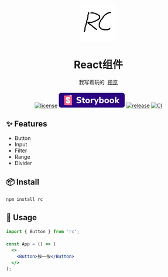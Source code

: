<p align="center">
  <a href="https://675076143.github.io/RC/">
    <?xml version="1.0" encoding="UTF-8" standalone="no"?>
<!DOCTYPE svg PUBLIC "-//W3C//DTD SVG 1.1//EN" "http://www.w3.org/Graphics/SVG/1.1/DTD/svg11.dtd">
<svg version="1.1" id="Layer_1" xmlns="http://www.w3.org/2000/svg" xmlns:xlink="http://www.w3.org/1999/xlink" x="0px" y="0px" width="100px" height="100px" viewBox="0 0 100 100" enable-background="new 0 0 100 100" xml:space="preserve">  <image id="image0" width="100" height="100" x="0" y="0"
    href="data:image/png;base64,iVBORw0KGgoAAAANSUhEUgAAAGQAAABkCAAAAABVicqIAAAABGdBTUEAALGPC/xhBQAAACBjSFJN
AAB6JgAAgIQAAPoAAACA6AAAdTAAAOpgAAA6mAAAF3CculE8AAAAAmJLR0QA/4ePzL8AAAAJcEhZ
cwAADsMAAA7DAcdvqGQAAAAHdElNRQflCBQVKwOQwmbQAAAC00lEQVRo3u3Yq3bjMBAAUEHBQEN/
QmFhYWFhYKGhYZmh4UJDw8LAwMLCwH5CYKBhdiTZjh4z0shpewok0D3xWr4ePUaTiOsvNFGQghSk
IAUpSEH+CHJ8Gjc9bqyFELXfl0AqIRWluqhezQcDuHTz7bovA4E74e/SCVqVdIbdenPDQs4G6YXd
os6lNTftJ+yV0S7Q48H6eGrnmKr2HAkjmIs4UglxcK8sjuzJMJ6nK9FQ5APeKrw6O00QTDwMCmmE
eEPvPjzoxTY4F7t4GBQCo/WJ3z696EGzx6xLhEEhZm3hTQdjbYQuFcYWBKKB/17fnGNsQa7yFsrA
MXBExpH+9hIVx0AR2O+7eKcFUWs9baDIQYgnHvJKrfU0ApPZshA165/XdMMQ2AvvsT7djPxTs84w
UASyxFfC2MO/J8madRzBM5djqGdPsCsfWQaGNLHZ1AlXv/8b7JZYwHGEzlxwwu4Wo/NSWB5Cj5Yh
jDFwJx1HqNGaiTnh8rY6idToaLkEd6tTyAXLKafWIdhbnUKOwVgvx7t1Mg3MrU4hnfuOa6FiH35n
mTHrGKJyylI5UiWXqpj4M4IgsGy+qkRRF1ZMeYg+S2SibEycnElEnyUqdciB7DPci+izZHpVQXRU
n8pk4e3IfJb0eK24jlbOtAfItJwl0zNV+OZPiY+Ma3Y0tSIazL3Io5W/Ta2IBHMncoKn3t7dBNN9
NwJr98X+rIMJlDsRWJxH54Kef1+5D0FKR0yR/IMXQbDSUSvu1542/BKdgaClo1acYCYZSQdJBC8d
wyTTijzFQajS0R8ydDlwEXLZ+ENGK8ca+f7IQ4IhM2rtHwf695twUTCRZchG56MHjTX6y0oGMudl
LzakhYaDJMp59djGv+A19PcbB2myKjYE2hNnmYWoaiqjYstoFuL9/vQzSG41tQmRuRl8C9Jjq++7
kZ9rBSlIQQpSkIIUpCAF+R3kP3imB+lwKlltAAAAJXRFWHRkYXRlOmNyZWF0ZQAyMDIxLTA4LTIw
VDEzOjQzOjAzKzA4OjAwSV74OwAAACV0RVh0ZGF0ZTptb2RpZnkAMjAyMS0wOC0yMFQxMzo0Mzow
MyswODowMDgDQIcAAAAgdEVYdHNvZnR3YXJlAGh0dHBzOi8vaW1hZ2VtYWdpY2sub3JnvM8dnQAA
ABh0RVh0VGh1bWI6OkRvY3VtZW50OjpQYWdlcwAxp/+7LwAAABh0RVh0VGh1bWI6OkltYWdlOjpI
ZWlnaHQAMTAwf5GrMAAAABd0RVh0VGh1bWI6OkltYWdlOjpXaWR0aAAxMDDsYPttAAAAGXRFWHRU
aHVtYjo6TWltZXR5cGUAaW1hZ2UvcG5nP7JWTgAAABd0RVh0VGh1bWI6Ok1UaW1lADE2Mjk0Mzgx
ODOcJZxhAAAAEnRFWHRUaHVtYjo6U2l6ZQAxMzc1QkINlknPAAAARnRFWHRUaHVtYjo6VVJJAGZp
bGU6Ly8vYXBwL3RtcC9pbWFnZWxjL2ltZ3ZpZXcyXzlfMTYyOTQyNDY1ODkwNTUwMjdfMzJfWzBd
B0ovrwAAAABJRU5ErkJggg==" ></image>
</svg>
  </a>
</p>

<h1 align="center">React组件</h1>

<div align="center">
我写着玩的&nbsp;
<a href="https://675076143.github.io/RC/">预览</a>
</div>
<div align="center" style="margin:20px">

[![license](https://img.shields.io/npm/l/robin-rc)](https://github.com/675076143/RC/blob/master/LICENSE)
[![storybook](https://github.com/675076143/RC/blob/master/.storybook/badge.svg)](https://675076143.github.io/RC/storybook)
[![release](https://img.shields.io/github/v/release/675076143/RC.svg)](https://github.com/675076143/RC/releases/latest)
[![CI](https://github.com/675076143/RC/actions/workflows/npm-publish-github-packages.yml/badge.svg)](https://github.com/675076143/RC/actions)
</div>

## ✨ Features
- Button
- Input
- Filter
- Range
- Divider

## 📦 Install

```bash
npm install rc
```

## 🔨 Usage

```jsx
import { Button } from 'rc';

const App = () => (
  <>
    <Button>按一按</Button>
  </>
);
```
